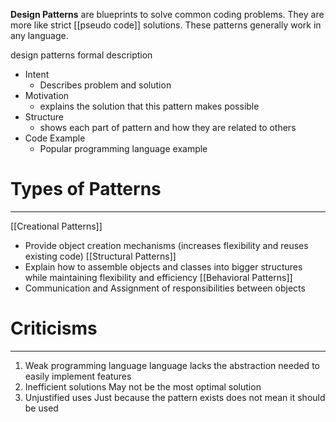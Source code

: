  **Design Patterns** are blueprints to solve common coding problems. They are more like strict [[pseudo code]] solutions. These patterns generally work in any  language.

design patterns formal description 
 - Intent 
	 - Describes problem and solution
 - Motivation
	 - explains the solution that this pattern makes possible
 - Structure
	 -  shows each part of pattern and how they are related to others
 - Code Example
	 - Popular programming language example



# Types of Patterns
---
[[Creational Patterns]] 
- Provide object creation mechanisms (increases flexibility and reuses existing code)
[[Structural Patterns]]
- Explain how to assemble objects and classes into bigger structures while maintaining flexibility and efficiency
[[Behavioral Patterns]]
- Communication and Assignment of responsibilities between objects


# Criticisms
---
1. Weak programming language
	language lacks the abstraction needed to easily implement features
2. Inefficient solutions
	May not be the most optimal solution
3. Unjustified uses
	Just because the pattern exists does not mean it should be used
